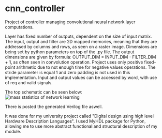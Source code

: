 # cnn_controller
Project of controller managing convolutional neural network layer computations. 

Layer has fixed number of outputs, dependent on the size of input matrix.
The input, output and filter are 2D mapped memories, meaning that they are addressed by columns and rows, as seen on a raster image.
Dimensions are being set by python parameters on top of the .py file.
The output dimensions are given by formula: OUTPUT_DIM = INPUT_DIM - FILTER_DIM + 1, as often seen in convolution operation.
Project uses only positive fixed-point arithmetic due to not enough time for negative values operations.
The stride parameter is equal 1 and zero padding is not used in this implementation.
Input and output values can be accessed by word, with use of req and valid signals.

The top schematic can be seen below:
![mass statistics of network learning](https://i.postimg.cc/0y80YDcw/schematic.png)

There is posted the generated Verilog file aswell.

It was done for my university project called "Digital design using high level Hardware Description Languages".
I used MyHDL package for Python, allowing me to use more abstract functional and structural description of my module.
